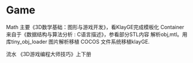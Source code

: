 # Game
Math 主要《3D数学基础：图形与游戏开发》，看KlayGE完成模板化
Container 来自于《数据结构与算法分析 : C语言描述》，参看部分STL内容
解析obj,mtl。用库tiny_obj_loader
图片解析移植 COCOS
文件系统移植klayGE.

流水
《3D游戏编程大师技巧》上下册
